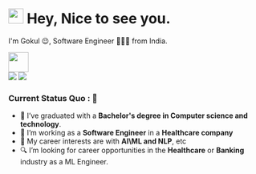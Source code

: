 <h1><img src="https://emojis.slackmojis.com/emojis/images/1531849430/4246/blob-sunglasses.gif?1531849430" width="30"/> <span> Hey, Nice to see you. </span> </h1>

I'm Gokul 😉, Software Engineer 👨🏻‍💻 from India. 

<img src="https://readme-typing-svg.herokuapp.com?vCenter=true&width=500&lines=Python+and+Java+Developer+with+1%2B+Years+Experience;Passionate+about+Machine+learning" height="40"/>

<div>
<a href="mailto: gokulgoku619@gmail.com">
<img src="https://img.shields.io/badge/-gokulgoku619%40gmail.com-7B83EB?&style=for-the-badge&logo=Microsoft-outlook&logoColor=white" ></a>   <a href="https://www.linkedin.com/in/gokul-a-4206b7114/"><img src="https://img.shields.io/badge/A Gokul-%230077B5.svg?&style=for-the-badge&logo=linkedin&logoColor=white" ></a> 
</div>

### Current Status Quo : 📡

- 💼 I’ve graduated with a <strong>Bachelor's degree in Computer science and technology</strong>.
- 🔭 I’m working as a <strong>Software Engineer</strong> in a  <strong>Healthcare company</strong>
- 🤔 My career interests are with <strong>AI\ML and NLP</strong>, etc
- 🔍 I’m looking for career opportunities in the <strong>Healthcare</strong> or <strong>Banking</strong> industry as a ML Engineer.

